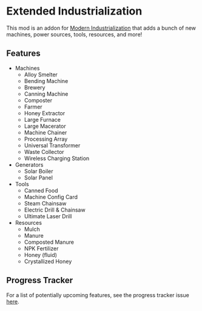 # Extended Industrialization
This mod is an addon for [Modern Industrialization](https://github.com/AztechMC/Modern-Industrialization) that adds a bunch of new machines, power sources, tools, resources, and more!

## Features
- Machines
  - Alloy Smelter
  - Bending Machine
  - Brewery
  - Canning Machine
  - Composter
  - Farmer
  - Honey Extractor
  - Large Furnace
  - Large Macerator
  - Machine Chainer
  - Processing Array
  - Universal Transformer
  - Waste Collector
  - Wireless Charging Station
- Generators
  - Solar Boiler
  - Solar Panel
- Tools
  - Canned Food
  - Machine Config Card
  - Steam Chainsaw
  - Electric Drill & Chainsaw
  - Ultimate Laser Drill
- Resources
  - Mulch
  - Manure
  - Composted Manure
  - NPK Fertilizer
  - Honey (fluid)
  - Crystallized Honey

## Progress Tracker
For a list of potentially upcoming features, see the progress tracker issue [here](https://github.com/Swedz/MI-Extended/issues/1).